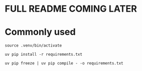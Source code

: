 # FULL README COMING LATER
# Commonly used
`source .venv/bin/activate`

`uv pip install -r requirements.txt`

`uv pip freeze | uv pip compile - -o requirements.txt`